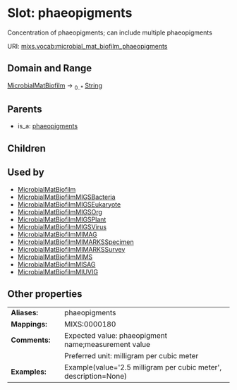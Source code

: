 
# Slot: phaeopigments


Concentration of phaeopigments; can include multiple phaeopigments

URI: [mixs.vocab:microbial_mat_biofilm_phaeopigments](https://w3id.org/mixs/vocab/microbial_mat_biofilm_phaeopigments)


## Domain and Range

[MicrobialMatBiofilm](MicrobialMatBiofilm.md) &#8594;  <sub>0..\*</sub> [String](types/String.md)

## Parents

 *  is_a: [phaeopigments](phaeopigments.md)

## Children


## Used by

 * [MicrobialMatBiofilm](MicrobialMatBiofilm.md)
 * [MicrobialMatBiofilmMIGSBacteria](MicrobialMatBiofilmMIGSBacteria.md)
 * [MicrobialMatBiofilmMIGSEukaryote](MicrobialMatBiofilmMIGSEukaryote.md)
 * [MicrobialMatBiofilmMIGSOrg](MicrobialMatBiofilmMIGSOrg.md)
 * [MicrobialMatBiofilmMIGSPlant](MicrobialMatBiofilmMIGSPlant.md)
 * [MicrobialMatBiofilmMIGSVirus](MicrobialMatBiofilmMIGSVirus.md)
 * [MicrobialMatBiofilmMIMAG](MicrobialMatBiofilmMIMAG.md)
 * [MicrobialMatBiofilmMIMARKSSpecimen](MicrobialMatBiofilmMIMARKSSpecimen.md)
 * [MicrobialMatBiofilmMIMARKSSurvey](MicrobialMatBiofilmMIMARKSSurvey.md)
 * [MicrobialMatBiofilmMIMS](MicrobialMatBiofilmMIMS.md)
 * [MicrobialMatBiofilmMISAG](MicrobialMatBiofilmMISAG.md)
 * [MicrobialMatBiofilmMIUVIG](MicrobialMatBiofilmMIUVIG.md)

## Other properties

|  |  |  |
| --- | --- | --- |
| **Aliases:** | | phaeopigments |
| **Mappings:** | | MIXS:0000180 |
| **Comments:** | | Expected value: phaeopigment name;measurement value |
|  | | Preferred unit: milligram per cubic meter |
| **Examples:** | | Example(value='2.5 milligram per cubic meter', description=None) |

